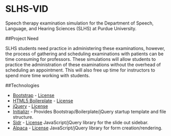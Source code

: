 SLHS-VID
========

Speech therapy examination simulation for the Department of Speech, Language, and Hearing Sciences (SLHS) at Purdue University.

##Project Need

SLHS students need practice in administering these examinations, however, the process of gathering and scheduling examinations with patients can be time consuming for professors. These simulations will allow students to practice the administration of these examinations without the overhead of scheduling an appointment. This will also free up time for instructors to spend more time working with students.

##Technologies

* [Bootstrap](http://getbootstrap.com/) - [License](https://github.com/twbs/bootstrap/blob/master/LICENSE)
* [HTML5 Boilerplate](http://html5boilerplate.com/) - [License](https://github.com/h5bp/html5-boilerplate/blob/master/LICENSE.md)
* [jQuery](http://jquery.com/) - [License](https://jquery.org/license/)
* [Initializr](http://www.initializr.com/) - Provides Bootstrap/Boilerplate/jQuery startup template and file structure.
* [Sidr](http://www.berriart.com/sidr/) - [License](https://github.com/artberri/sidr/blob/master/LICENSE-MIT) JavaScript/jQuery library for the slide out sidebar.
* [Alpaca](http://www.alpacajs.org/) - [License](https://github.com/gitana/alpaca/blob/master/license.txt) JavaScript/jQuery library for form creation/rendering.

